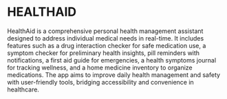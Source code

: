 # HEALTHAID
HealthAid is a comprehensive personal health management assistant designed to address individual medical needs in real-time. It includes features such as a drug interaction checker for safe medication use, a symptom checker for preliminary health insights, pill reminders with notifications, a first aid guide for emergencies, a health symptoms journal for tracking wellness, and a home medicine inventory to organize medications. The app aims to improve daily health management and safety with user-friendly tools, bridging accessibility and convenience in healthcare.